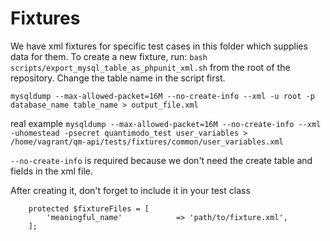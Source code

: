 Fixtures
=====================

We have xml fixtures for specific test cases in this folder which supplies data for them. 
To create a new fixture, run:
`bash scripts/export_mysql_table_as_phpunit_xml.sh`
from the root of the repository.  Change the table name in the script first. 

```mysqldump --max-allowed-packet=16M --no-create-info --xml -u root -p database_name table_name > output_file.xml```

real example
`mysqldump --max-allowed-packet=16M --no-create-info --xml -uhomestead -psecret quantimodo_test user_variables > /home/vagrant/qm-api/tests/fixtures/common/user_variables.xml`

`--no-create-info` is required because we don't need the create table and fields in the xml file.

After creating it, don't forget to include it in your test class

```
    protected $fixtureFiles = [
        'meaningful_name'            => 'path/to/fixture.xml',
    ];
```
